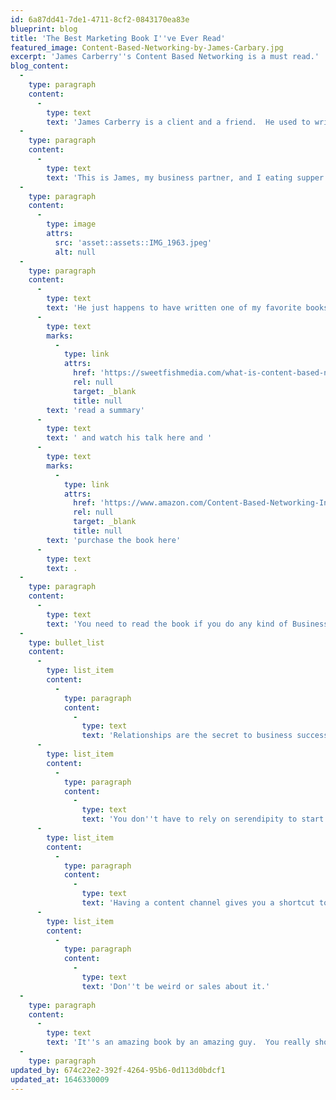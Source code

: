 ```yaml
---
id: 6a87dd41-7de1-4711-8cf2-0843170ea83e
blueprint: blog
title: 'The Best Marketing Book I''ve Ever Read'
featured_image: Content-Based-Networking-by-James-Carbary.jpg
excerpt: 'James Carberry''s Content Based Networking is a must read.'
blog_content:
  -
    type: paragraph
    content:
      -
        type: text
        text: 'James Carberry is a client and a friend.  He used to write for The Huffington Post.  He''s done Ted talks. He almost never wears real shoes.  He''s married to a Dolphin trainer. He runs a podcasting agency called Sweet Fish Media based out of Orlando, Florida.'
  -
    type: paragraph
    content:
      -
        type: text
        text: 'This is James, my business partner, and I eating supper last night in Florida.'
  -
    type: paragraph
    content:
      -
        type: image
        attrs:
          src: 'asset::assets::IMG_1963.jpeg'
          alt: null
  -
    type: paragraph
    content:
      -
        type: text
        text: 'He just happens to have written one of my favorite books on networking and the inspiration for this podcast/website.  You can '
      -
        type: text
        marks:
          -
            type: link
            attrs:
              href: 'https://sweetfishmedia.com/what-is-content-based-networking/'
              rel: null
              target: _blank
              title: null
        text: 'read a summary'
      -
        type: text
        text: ' and watch his talk here and '
      -
        type: text
        marks:
          -
            type: link
            attrs:
              href: 'https://www.amazon.com/Content-Based-Networking-Instantly-Connect-Anyone/dp/B083NTT2WN/ref=sr_1_2?crid=KAY154VI2SJY&keywords=content+based+networking&qid=1646329657&sprefix=content+based%2Caps%2C111&sr=8-2'
              rel: null
              target: _blank
              title: null
        text: 'purchase the book here'
      -
        type: text
        text: .
  -
    type: paragraph
    content:
      -
        type: text
        text: 'You need to read the book if you do any kind of Business to Business sales.  It will explain a lot about why I''m investing so much into this podcast.  Let me give you the gist:'
  -
    type: bullet_list
    content:
      -
        type: list_item
        content:
          -
            type: paragraph
            content:
              -
                type: text
                text: 'Relationships are the secret to business success.  '
      -
        type: list_item
        content:
          -
            type: paragraph
            content:
              -
                type: text
                text: 'You don''t have to rely on serendipity to start relationships.'
      -
        type: list_item
        content:
          -
            type: paragraph
            content:
              -
                type: text
                text: 'Having a content channel gives you a shortcut to strategically starting relationships.'
      -
        type: list_item
        content:
          -
            type: paragraph
            content:
              -
                type: text
                text: 'Don''t be weird or sales about it.'
  -
    type: paragraph
    content:
      -
        type: text
        text: 'It''s an amazing book by an amazing guy.  You really should read it, it might help your business.'
  -
    type: paragraph
updated_by: 674c22e2-392f-4264-95b6-0d113d0bdcf1
updated_at: 1646330009
---
```

